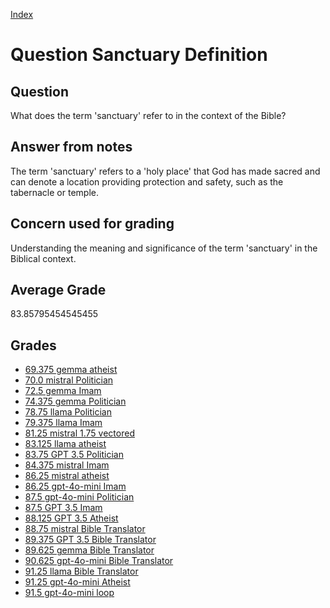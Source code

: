 
[Index](../../index.md)
# Question Sanctuary Definition
## Question
What does the term 'sanctuary' refer to in the context of the Bible?

## Answer from notes
The term 'sanctuary' refers to a 'holy place' that God has made sacred and can denote a location providing protection and safety, such as the tabernacle or temple.

## Concern used for grading
Understanding the meaning and significance of the term 'sanctuary' in the Biblical context.

## Average Grade
83.85795454545455

## Grades
 * [69.375 gemma atheist](../answers/gemma_atheist/Sanctuary_Definition.md)
 * [70.0 mistral Politician](../answers/mistral_Politician/Sanctuary_Definition.md)
 * [72.5 gemma Imam](../answers/gemma_Imam/Sanctuary_Definition.md)
 * [74.375 gemma Politician](../answers/gemma_Politician/Sanctuary_Definition.md)
 * [78.75 llama Politician](../answers/llama_Politician/Sanctuary_Definition.md)
 * [79.375 llama Imam](../answers/llama_Imam/Sanctuary_Definition.md)
 * [81.25 mistral 1.75 vectored](../answers/mistral_1.75_vectored/Sanctuary_Definition.md)
 * [83.125 llama atheist](../answers/llama_atheist/Sanctuary_Definition.md)
 * [83.75 GPT 3.5 Politician](../answers/GPT_3.5_Politician/Sanctuary_Definition.md)
 * [84.375 mistral Imam](../answers/mistral_Imam/Sanctuary_Definition.md)
 * [86.25 mistral atheist](../answers/mistral_atheist/Sanctuary_Definition.md)
 * [86.25 gpt-4o-mini Imam](../answers/gpt-4o-mini_Imam/Sanctuary_Definition.md)
 * [87.5 gpt-4o-mini Politician](../answers/gpt-4o-mini_Politician/Sanctuary_Definition.md)
 * [87.5 GPT 3.5 Imam](../answers/GPT_3.5_Imam/Sanctuary_Definition.md)
 * [88.125 GPT 3.5 Atheist](../answers/GPT_3.5_Atheist/Sanctuary_Definition.md)
 * [88.75 mistral Bible Translator](../answers/mistral_Bible_Translator/Sanctuary_Definition.md)
 * [89.375 GPT 3.5 Bible Translator](../answers/GPT_3.5_Bible_Translator/Sanctuary_Definition.md)
 * [89.625 gemma Bible Translator](../answers/gemma_Bible_Translator/Sanctuary_Definition.md)
 * [90.625 gpt-4o-mini Bible Translator](../answers/gpt-4o-mini_Bible_Translator/Sanctuary_Definition.md)
 * [91.25 llama Bible Translator](../answers/llama_Bible_Translator/Sanctuary_Definition.md)
 * [91.25 gpt-4o-mini Atheist](../answers/gpt-4o-mini_Atheist/Sanctuary_Definition.md)
 * [91.5 gpt-4o-mini loop](../answers/gpt-4o-mini_loop/Sanctuary_Definition.md)
